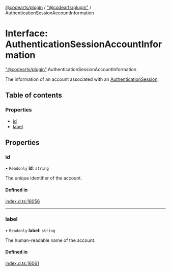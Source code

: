 [@codearts/plugin](../README.md) / ["@codearts/plugin"](../modules/_codearts_plugin_.md) / AuthenticationSessionAccountInformation

# Interface: AuthenticationSessionAccountInformation

["@codearts/plugin"](../modules/_codearts_plugin_.md).AuthenticationSessionAccountInformation

The information of an account associated with an [AuthenticationSession](codearts_plugin_.AuthenticationSession.md).

## Table of contents

### Properties

- [id](codearts_plugin_.AuthenticationSessionAccountInformation.md#id)
- [label](codearts_plugin_.AuthenticationSessionAccountInformation.md#label)

## Properties

### id

• `Readonly` **id**: `string`

The unique identifier of the account.

#### Defined in

[index.d.ts:16056](https://github.com/shuyaqian/cloudide-plugin-api/blob/3fbdd11/index.d.ts#L16056)

___

### label

• `Readonly` **label**: `string`

The human-readable name of the account.

#### Defined in

[index.d.ts:16061](https://github.com/shuyaqian/cloudide-plugin-api/blob/3fbdd11/index.d.ts#L16061)
